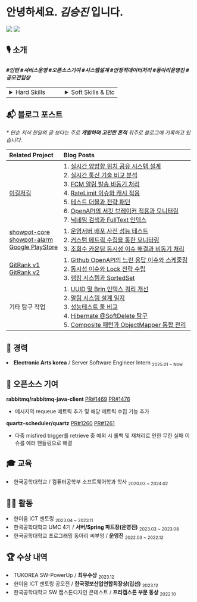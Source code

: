 # 안녕하세요. _김승진_ 입니다.

[![](https://mazassumnida.wtf/api/mini/generate_badge?boj=ohksj77)](https://solved.ac/ohksj77/)
![](https://hits.seeyoufarm.com/api/count/incr/badge.svg?url=https%3A%2F%2Fgithub.com%2Fohksj77&count_bg=%2329B0C6&title_bg=%23434343&icon=&icon_color=%23E7E7E7&title=&edge_flat=false)

## 🎙️ 소개
### _`#인턴` `#서비스운영` `#오픈소스기여` `#시스템설계` `#안정적데이터처리` `#동아리운영진` `#공모전입상`_

<table style="width:100%; table-layout: fixed;">
  <tr>
    <td style="vertical-align: top; width: 50%;">
      <details>
        <summary>Hard Skills</summary>
        <hr>
        <h4>안정적으로 데이터를 처리할 수 있는 백엔드 엔지니어입니다.</h4>
        <ul>
          <li><strong>100만 건의 데이터 로직을 bulk 처리</strong>하며 chunk 별 데이터 처리 중 충돌을 해결했습니다.</li>
          <li>MQ의 <strong>데드레터와 재시도 전략</strong>을 수립하여 안정적으로 비동기 데이터 처리를 수행했습니다.</li>
        </ul>
        <h4>문제 해결과 개선 방안을 꾸준히 고민합니다.</h4>
        <ul>
          <li>커넥션 기반 동적 queue 관리가 가능한 <strong>실시간 양방향 위치 공유 시스템을 설계</strong>했습니다.</li>
          <li><strong>서비스를 운영</strong>하기 위해 트래픽에 적합한 서버 인프라를 고민하여 <strong>인프라 비용을 절감</strong>했습니다.</li>
          <li>rabbitmq-java-client, quartz <strong>오픈소스에 기여</strong>하며 직접 문제를 해결한 경험이 있습니다.</li>
        </ul>
      </details>
    </td>
    <td style="vertical-align: top; width: 50%;">
      <details>
        <summary>Soft Skills & Etc</summary>
        <hr>
        <h4>빠른 시도로 문제를 해결하는 것과 불필요한 부분을 개선하는 것을 선호합니다.</h4>
        <ul>
          <li>여러 단계에 걸친 시도로 이슈를 개선하거나 해결한 경험이 다수 있습니다.</li>
          <li>서비스에 애정을 갖고 개발하며 문제를 해결할 때 성취감을 느낍니다.</li>
        </ul>
        <h4>주도적으로 문제를 해결하기 위해 노력합니다.</h4>
        <ul>
          <li>개발 동아리 운영진을 맡으며 동아리 행사를 활성화한 경험이 있습니다.</li>
          <li>45명의 동아리 부원이 참여한 프로젝트를 리드한 경험이 있습니다.</li>
        </ul>
      </details>
    </td>
  </tr>
</table>

## 📬 블로그 포스트
_* 단순 지식 전달의 글 보다는 주로 **개발하며 고민한 흔적** 위주로 블로그에 기록하고 있습니다._

| **Related Project** | **Blog Posts** |
|:----|:----|
| [이길저길](https://github.com/HongDam-org/TWTW) | 1. [실시간 양방향 위치 공유 시스템 설계](https://ohksj77.tistory.com/252) <br> 2. [실시간 통신 기술 비교 분석](https://ohksj77.tistory.com/267) <br> 3. [FCM 알림 발송 비동기 처리](https://ohksj77.tistory.com/260) <br> 4. [RateLimit 이슈와 캐시 적용](https://ohksj77.tistory.com/261) <br> 5. [테스트 더블과 전략 패턴](https://ohksj77.tistory.com/263) <br> 6. [OpenAPI의 서킷 브레이커 적용과 모니터링](https://ohksj77.tistory.com/262) <br> 7. [닉네임 검색과 FullText 인덱스](https://ohksj77.tistory.com/259) |
| [showpot-core](https://github.com/AlreadyTakenSeat/showpot-core-BE) <br> [showpot-alarm](https://github.com/AlreadyTakenSeat/showpot-alarm-BE) <br> [Google PlayStore](https://play.google.com/store/apps/details?id=com.alreadyoccupiedseat.showpot) | 1. [운영서버 배포 사전 성능 테스트](https://ohksj77.tistory.com/270) <br> 2. [커스텀 메트릭 수집을 통한 모니터링](https://ohksj77.tistory.com/272) <br> 3. [조회수 카운팅 동시성 이슈 해결과 비동기 처리](https://ohksj77.tistory.com/271) |
| [GitRank v1](https://github.com/tukcom2023CD/DragonGuard-JinJin) <br> [GitRank v2](https://github.com/orgs/GitRank-v2/repositories?q=core-service+OR+open-api-worker+OR+alert-worker) | 1. [Github OpenAPI의 느린 응답 이슈와 스케줄링](https://ohksj77.tistory.com/258) <br> 2. [동시성 이슈와 Lock 전략 수립](https://ohksj77.tistory.com/251) <br> 3. [랭킹 시스템과 SortedSet](https://ohksj77.tistory.com/256) |
| 기타 탐구 작업 | 1. [UUID 및 Brin 인덱스 쿼리 개선](https://ohksj77.tistory.com/250) <br> 2. [알림 시스템 설계 일지](https://ohksj77.tistory.com/268) <br> 3. [성능테스트 툴 비교](https://ohksj77.tistory.com/266) <br> 4. [Hibernate @SoftDelete 탐구](https://ohksj77.tistory.com/249) <br> 5. [Composite 패턴과 ObjectMapper 통합 관리](https://ohksj77.tistory.com/242) |

## 💼 경력

<div align="left">
  <li><strong>Electronic Arts korea</strong> / Server Software Engineer Intern <sub>2025.01 ~ Now</sub></li>
</div>

## 📂 오픈소스 기여
**rabbitmq/rabbitmq-java-client** [PR#1469](https://github.com/rabbitmq/rabbitmq-java-client/pull/1469) [PR#1476](https://github.com/rabbitmq/rabbitmq-java-client/pull/1476)
- 메시지의 requeue 메트릭 추가 및 해당 메트릭 수집 기능 추가

**quartz-scheduler/quartz** [PR#1260](https://github.com/quartz-scheduler/quartz/pull/1260) [PR#1261](https://github.com/quartz-scheduler/quartz/pull/1261)
- 다중 misfired trigger를 retrieve 중 예외 시 롤백 및 재처리로 인한 무한 실패 이슈를 에러 핸들링으로 해결

## 🎓 교육

<div align="left">
  <li>한국공학대학교 / 컴퓨터공학부 소프트웨어학과 학사 <sub>2020.03 ~ 2024.02</sub></li>
</div>

## 🏄🏻 활동

<div align="left">
  <li>한이음 ICT 멘토링 <sub>2023.04 ~ 2023.11</sub></li>
  <li>한국공학대학교 UMC 4기 / <strong>서버/Spring 파트장(운영진)</strong> <sub>2023.03 ~ 2023.08</sub></li>
  <li>한국공학대학교 프로그래밍 동아리 씨부엉 / <strong>운영진</strong> <sub>2022.03 ~ 2022.12</sub></li>
</div>

## 🏆 수상 내역

<div align="left">
  <li>TUKOREA SW-PowerUp / <strong>최우수상</strong> <sub>2023.12</sub></li>
  <li>한이음 ICT 멘토링 공모전 / <strong>한국정보산업연합회장상(입선)</strong> <sub>2023.12</sub></li>
  <li>한국공학대학교 SW 캡스톤디자인 콘테스트 / <strong>프리캡스톤 부문 동상</strong> <sub>2022.10</sub></li>
</div>
